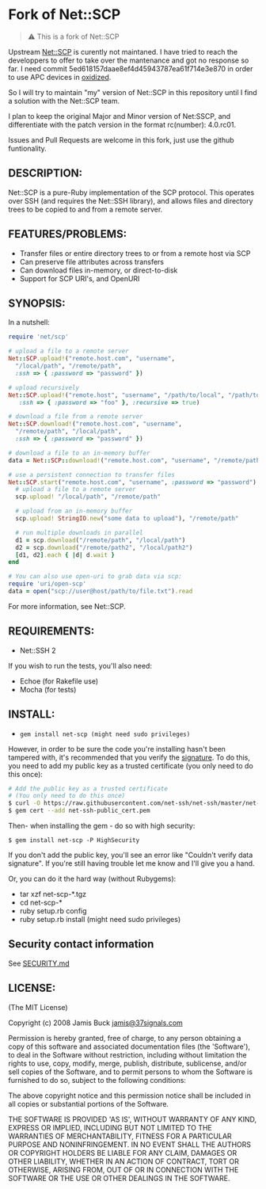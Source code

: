# Fork of Net::SCP

> :warning: This is a fork of Net::SCP

Upstream [Net::SCP](https://github.com/net-ssh/net-scp) is curently not
maintaned. I have tried to reach the developpers to offer to take over the
mantenance and got no response so far. I need commit
5ed618157daae8ef4d45943787ea61f714e3e870 in order to use APC devices in
[oxidized](https://github.com/ytti/oxidized).

So I will try to maintain "my" version of Net::SCP in this repository until I
find a solution with the Net::SCP team.

I plan to keep the original Major and Minor version of Net:SSCP, and
differentiate with the patch version in the format rc(number): 4.0.rc01.

Issues and Pull Requests are welcome in this fork, just use the github
funtionality.

## DESCRIPTION:

Net::SCP is a pure-Ruby implementation of the SCP protocol. This operates over
SSH (and requires the Net::SSH library), and allows files and directory trees
to be copied to and from a remote server.

## FEATURES/PROBLEMS:

*   Transfer files or entire directory trees to or from a remote host via SCP
*   Can preserve file attributes across transfers
*   Can download files in-memory, or direct-to-disk
*   Support for SCP URI's, and OpenURI


## SYNOPSIS:

In a nutshell:

```ruby
require 'net/scp'

# upload a file to a remote server
Net::SCP.upload!("remote.host.com", "username",
  "/local/path", "/remote/path",
  :ssh => { :password => "password" })

# upload recursively
Net::SCP.upload!("remote.host", "username", "/path/to/local", "/path/to/remote",
   :ssh => { :password => "foo" }, :recursive => true)

# download a file from a remote server
Net::SCP.download!("remote.host.com", "username",
  "/remote/path", "/local/path",
  :ssh => { :password => "password" })

# download a file to an in-memory buffer
data = Net::SCP::download!("remote.host.com", "username", "/remote/path")

# use a persistent connection to transfer files
Net::SCP.start("remote.host.com", "username", :password => "password") do |scp|
  # upload a file to a remote server
  scp.upload! "/local/path", "/remote/path"

  # upload from an in-memory buffer
  scp.upload! StringIO.new("some data to upload"), "/remote/path"

  # run multiple downloads in parallel
  d1 = scp.download("/remote/path", "/local/path")
  d2 = scp.download("/remote/path2", "/local/path2")
  [d1, d2].each { |d| d.wait }
end

# You can also use open-uri to grab data via scp:
require 'uri/open-scp'
data = open("scp://user@host/path/to/file.txt").read
```

For more information, see Net::SCP.

## REQUIREMENTS:

*   Net::SSH 2

If you wish to run the tests, you'll also need:

*   Echoe (for Rakefile use)
*   Mocha (for tests)


## INSTALL:

*   ```gem install net-scp (might need sudo privileges)```


However, in order to be sure the code you're installing hasn't been tampered
with, it's recommended that you verify the
[signature](http://docs.seattlerb.org/rubygems/Gem/Security.html). To do this,
you need to add my public key as a trusted certificate (you only need to do
this once):

```sh
# Add the public key as a trusted certificate
# (You only need to do this once)
$ curl -O https://raw.githubusercontent.com/net-ssh/net-ssh/master/net-ssh-public_cert.pem
$ gem cert --add net-ssh-public_cert.pem
```

Then- when installing the gem - do so with high security:

    $ gem install net-scp -P HighSecurity

If you don't add the public key, you'll see an error like "Couldn't verify
data signature". If you're still having trouble let me know and I'll give you
a hand.

Or, you can do it the hard way (without Rubygems):

*   tar xzf net-scp-*.tgz
*   cd net-scp-*
*   ruby setup.rb config
*   ruby setup.rb install (might need sudo privileges)

## Security contact information

See [SECURITY.md](SECURITY.md)

## LICENSE:

(The MIT License)

Copyright (c) 2008 Jamis Buck <jamis@37signals.com>

Permission is hereby granted, free of charge, to any person obtaining a copy
of this software and associated documentation files (the 'Software'), to deal
in the Software without restriction, including without limitation the rights
to use, copy, modify, merge, publish, distribute, sublicense, and/or sell
copies of the Software, and to permit persons to whom the Software is
furnished to do so, subject to the following conditions:

The above copyright notice and this permission notice shall be included in all
copies or substantial portions of the Software.

THE SOFTWARE IS PROVIDED 'AS IS', WITHOUT WARRANTY OF ANY KIND, EXPRESS OR
IMPLIED, INCLUDING BUT NOT LIMITED TO THE WARRANTIES OF MERCHANTABILITY,
FITNESS FOR A PARTICULAR PURPOSE AND NONINFRINGEMENT. IN NO EVENT SHALL THE
AUTHORS OR COPYRIGHT HOLDERS BE LIABLE FOR ANY CLAIM, DAMAGES OR OTHER
LIABILITY, WHETHER IN AN ACTION OF CONTRACT, TORT OR OTHERWISE, ARISING FROM,
OUT OF OR IN CONNECTION WITH THE SOFTWARE OR THE USE OR OTHER DEALINGS IN THE
SOFTWARE.
